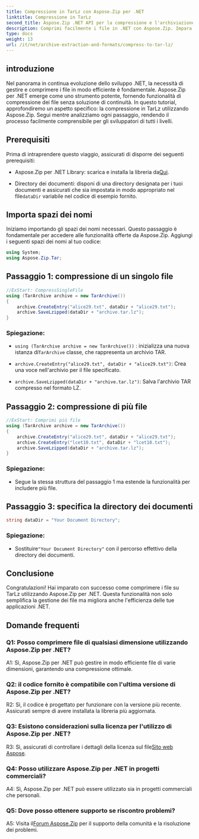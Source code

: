 ```yaml
---
title: Compressione in TarLz con Aspose.Zip per .NET
linktitle: Compressione in TarLz
second_title: Aspose.Zip .NET API per la compressione e l'archiviazione dei file
description: Comprimi facilmente i file in .NET con Aspose.Zip. Impara a creare archivi TarLz passo dopo passo.
type: docs
weight: 13
url: /it/net/archive-extraction-and-formats/compress-to-tar-lz/
---
```

## introduzione

Nel panorama in continua evoluzione dello sviluppo .NET, la necessità di gestire e comprimere i file in modo efficiente è fondamentale. Aspose.Zip per .NET emerge come uno strumento potente, fornendo funzionalità di compressione dei file senza soluzione di continuità. In questo tutorial, approfondiremo un aspetto specifico: la compressione in TarLz utilizzando Aspose.Zip. Segui mentre analizziamo ogni passaggio, rendendo il processo facilmente comprensibile per gli sviluppatori di tutti i livelli.

## Prerequisiti

Prima di intraprendere questo viaggio, assicurati di disporre dei seguenti prerequisiti:

-  Aspose.Zip per .NET Library: scarica e installa la libreria da[Qui](https://releases.aspose.com/zip/net/).

-  Directory dei documenti: disponi di una directory designata per i tuoi documenti e assicurati che sia impostata in modo appropriato nel file`dataDir` variabile nel codice di esempio fornito.

## Importa spazi dei nomi

Iniziamo importando gli spazi dei nomi necessari. Questo passaggio è fondamentale per accedere alle funzionalità offerte da Aspose.Zip. Aggiungi i seguenti spazi dei nomi al tuo codice:

```csharp
using System;
using Aspose.Zip.Tar;
```

## Passaggio 1: compressione di un singolo file

```csharp
//ExStart: CompressSingleFile
using (TarArchive archive = new TarArchive())
{
    archive.CreateEntry("alice29.txt", dataDir + "alice29.txt");
    archive.SaveLzipped(dataDir + "archive.tar.lz");
}
```

### Spiegazione:

- `using (TarArchive archive = new TarArchive())` : inizializza una nuova istanza di`TarArchive` classe, che rappresenta un archivio TAR.

- `archive.CreateEntry("alice29.txt", dataDir + "alice29.txt")`: Crea una voce nell'archivio per il file specificato.

- `archive.SaveLzipped(dataDir + "archive.tar.lz")`: Salva l'archivio TAR compresso nel formato LZ.

## Passaggio 2: compressione di più file

```csharp
//ExStart: Comprimi più file
using (TarArchive archive = new TarArchive())
{
    archive.CreateEntry("alice29.txt", dataDir + "alice29.txt");
    archive.CreateEntry("lcet10.txt", dataDir + "lcet10.txt");
    archive.SaveLzipped(dataDir + "archive.tar.lz");
}
```

### Spiegazione:

- Segue la stessa struttura del passaggio 1 ma estende la funzionalità per includere più file.

## Passaggio 3: specifica la directory dei documenti


```csharp
string dataDir = "Your Document Directory";
```

### Spiegazione:

-  Sostituire`"Your Document Directory"` con il percorso effettivo della directory dei documenti.

## Conclusione

Congratulazioni! Hai imparato con successo come comprimere i file su TarLz utilizzando Aspose.Zip per .NET. Questa funzionalità non solo semplifica la gestione dei file ma migliora anche l'efficienza delle tue applicazioni .NET.

## Domande frequenti

### Q1: Posso comprimere file di qualsiasi dimensione utilizzando Aspose.Zip per .NET?

A1: Sì, Aspose.Zip per .NET può gestire in modo efficiente file di varie dimensioni, garantendo una compressione ottimale.

### Q2: il codice fornito è compatibile con l'ultima versione di Aspose.Zip per .NET?

R2: Sì, il codice è progettato per funzionare con la versione più recente. Assicurati sempre di avere installata la libreria più aggiornata.

### Q3: Esistono considerazioni sulla licenza per l'utilizzo di Aspose.Zip per .NET?

 R3: Sì, assicurati di controllare i dettagli della licenza sul file[Sito web Aspose](https://purchase.aspose.com/buy).

### Q4: Posso utilizzare Aspose.Zip per .NET in progetti commerciali?

A4: Sì, Aspose.Zip per .NET può essere utilizzato sia in progetti commerciali che personali.

### Q5: Dove posso ottenere supporto se riscontro problemi?

 A5: Visita il[Forum Aspose.Zip](https://forum.aspose.com/c/zip/37) per il supporto della comunità e la risoluzione dei problemi.